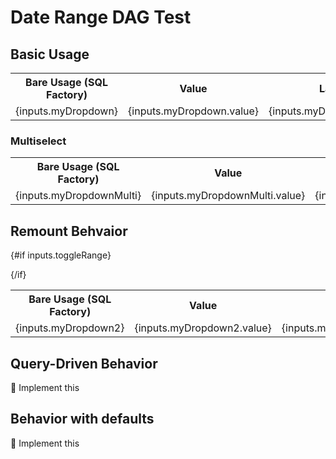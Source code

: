 # Date Range DAG Test

## Basic Usage
<Dropdown name="myDropdown">
    <DropdownOption value={1} valueLabel="One"/>
    <DropdownOption value={2} valueLabel="Two"/>
    <DropdownOption value={3} valueLabel="Three"/>
    
</Dropdown>

<table>
<tr>
<th class="px-2">Bare Usage (SQL Factory)</th>
<th class="px-2">Value</th>
<th class="px-2">Label</th>
</tr>
<tr>
<td class="px-2">{inputs.myDropdown}</td>
<td class="px-2">{inputs.myDropdown.value}</td>
<td class="px-2">{inputs.myDropdown.label}</td>
</tr>
</table>

### Multiselect
<Dropdown name="myDropdownMulti" multiple>
    <DropdownOption value={1} valueLabel="One"/>
    <DropdownOption value={2} valueLabel="Two"/>
    <DropdownOption value={3} valueLabel="Three"/>
    <DropdownOption value="String" valueLabel="String Value"/>
</Dropdown>

<table>
<tr>
<th class="px-2">Bare Usage (SQL Factory)</th>
<th class="px-2">Value</th>
<th class="px-2">Label</th>
</tr>
<tr>
<td class="px-2">{inputs.myDropdownMulti}</td>
<td class="px-2">{inputs.myDropdownMulti.value}</td>
<td class="px-2">{inputs.myDropdownMulti.label}</td>
</tr>
</table>


## Remount Behvaior
<Checkbox name="toggleRange" title="Toggle Date Range" />

{#if inputs.toggleRange}
    <Dropdown name="myDropdown2">
    <DropdownOption value={1} valueLabel="One"/>
    <DropdownOption value={2} valueLabel="Two"/>
    <DropdownOption value={3} valueLabel="Three"/>
    </Dropdown>

{/if}
<table>
<tr>
<th class="px-2">Bare Usage (SQL Factory)</th>
<th class="px-2">Value</th>
<th class="px-2">Label</th>
</tr>
<tr>
<td class="px-2">{inputs.myDropdown2}</td>
<td class="px-2">{inputs.myDropdown2.value}</td>
<td class="px-2">{inputs.myDropdown2.label}</td>
</tr>
</table>

## Query-Driven Behavior

🚩 Implement this

## Behavior with defaults

🚩 Implement this